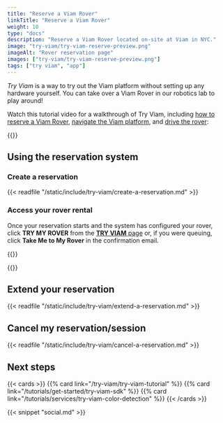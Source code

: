 ```yaml
---
title: "Reserve a Viam Rover"
linkTitle: "Reserve a Viam Rover"
weight: 10
type: "docs"
description: "Reserve a Viam Rover located on-site at Viam in NYC."
image: "try-viam/try-viam-reserve-preview.png"
imageAlt: "Rover reservation page"
images: ["try-viam/try-viam-reserve-preview.png"]
tags: ["try viam", "app"]
---
```


_Try Viam_ is a way to try out the Viam platform without setting up any hardware yourself.
You can take over a Viam Rover in our robotics lab to play around!

Watch this tutorial video for a walkthrough of Try Viam, including [how to reserve a Viam Rover](#using-the-reservation-system), [navigate the Viam platform](/manage/fleet/), and [drive the rover](../try-viam-tutorial/#control-tab):

{{<youtube embed_url="https://www.youtube-nocookie.com/embed/YYpZ9CVDwMU" max-width="600px">}}

## Using the reservation system

### Create a reservation

{{< readfile "/static/include/try-viam/create-a-reservation.md" >}}

### Access your rover rental

Once your reservation starts and the system has configured your rover, click **TRY MY ROVER** from the [**TRY VIAM** page](https://app.viam.com/try) or, if you were queuing, click **Take Me to My Rover** in the confirmation email.

{{<gif webm_src="/try-viam/rover-reservation.webm" mp4_src="/try-viam/rover-reservation.mp4" alt="Rover reservation management page" max-width="1000px">}}

{{<imgproc src="try-viam/navigation-bar.png" resize="800x" alt="Navigation bar of the Viam app with the Viam Rover time remaining indicator.">}}

## Extend your reservation

{{< readfile "/static/include/try-viam/extend-a-reservation.md" >}}

## Cancel my reservation/session

{{< readfile "/static/include/try-viam/cancel-a-reservation.md" >}}

## Next steps

{{< cards >}}
    {{% card link="/try-viam/try-viam-tutorial" %}}
    {{% card link="/tutorials/get-started/try-viam-sdk" %}}
    {{% card link="/tutorials/services/try-viam-color-detection" %}}
{{< /cards >}}

{{< snippet "social.md" >}}
